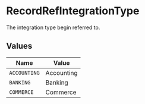 # RecordRefIntegrationType

The integration type begin referred to.


## Values

| Name         | Value        |
| ------------ | ------------ |
| `ACCOUNTING` | Accounting   |
| `BANKING`    | Banking      |
| `COMMERCE`   | Commerce     |